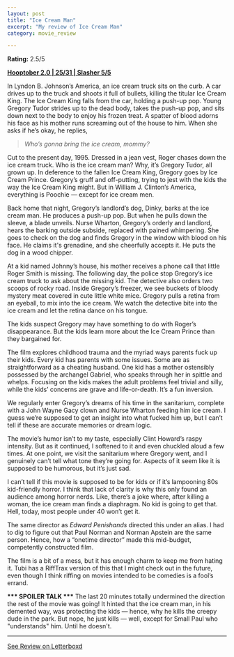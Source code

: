 ```yaml
---
layout: post
title: "Ice Cream Man"
excerpt: "My review of Ice Cream Man"
category: movie_review

---
```


**Rating:** 2.5/5

<b><a href="https://boxd.it/pRPis/detail">Hooptober 2.0 | 25/31 | Slasher 5/5</a></b>

In Lyndon B. Johnson’s America, an ice cream truck sits on the curb. A car drives up to the truck and shoots it full of bullets, killing the titular Ice Cream King. The Ice Cream King falls from the car, holding a push-up pop. Young Gregory Tudor strides up to the dead body, takes the push-up pop, and sits down next to the body to enjoy his frozen treat. A spatter of blood adorns his face as his mother runs screaming out of the house to him. When she asks if he’s okay, he replies,
<blockquote><i>Who’s gonna bring the ice cream, mommy?</i></blockquote>Cut to the present day, 1995. Dressed in a jean vest, Roger chases down the ice cream truck. Who is the ice cream man? Why, it’s Gregory Tudor, all grown up. In deference to the fallen Ice Cream King, Gregory goes by Ice Cream Prince. Gregory’s gruff and off-putting, trying to jest with the kids the way the Ice Cream King might. But in William J. Clinton’s America, everything is Poochie — except for ice cream men.

Back home that night, Gregory’s landlord’s dog, Dinky, barks at the ice cream man. He produces a push-up pop. But when he pulls down the sleeve, a blade unveils. Nurse Wharton, Gregory’s orderly and landlord, hears the barking outside subside, replaced with pained whimpering. She goes to check on the dog and finds Gregory in the window with blood on his face. He claims it's grenadine, and she cheerfully accepts it. He puts the dog in a wood chipper.

At a kid named Johnny’s house, his mother receives a phone call that little Roger Smith is missing. The following day, the police stop Gregory’s ice cream truck to ask about the missing kid. The detective also orders two scoops of rocky road. Inside Gregory’s freezer, we see buckets of bloody mystery meat covered in cute little white mice. Gregory pulls a retina from an eyeball, to mix into the ice cream. We watch the detective bite into the ice cream and let the retina dance on his tongue.

The kids suspect Gregory may have something to do with Roger’s disappearance. But the kids learn more about the Ice Cream Prince than they bargained for.

The film explores childhood trauma and the myriad ways parents fuck up their kids. Every kid has parents with some issues. Some are as straightforward as a cheating husband. One kid has a mother ostensibly possessed by the archangel Gabriel, who speaks through her in spittle and whelps. Focusing on the kids makes the adult problems feel trivial and silly, while the kids’ concerns are grave and life-or-death. It’s a fun inversion.

We regularly enter Gregory’s dreams of his time in the sanitarium, complete with a John Wayne Gacy clown and Nurse Wharton feeding him ice cream. I guess we’re supposed to get an insight into what fucked him up, but I can’t tell if these are accurate memories or dream logic.

The movie’s humor isn’t to my taste, especially Clint Howard’s raspy intensity. But as it continued, I softened to it and even chuckled aloud a few times. At one point, we visit the sanitarium where Gregory went, and I genuinely can’t tell what tone they’re going for. Aspects of it seem like it is supposed to be humorous, but it’s just sad.

I can’t tell if this movie is supposed to be for kids or if it’s lampooning 80s kid-friendly horror. I think that lack of clarity is why this only found an audience among horror nerds. Like, there’s a joke where, after killing a woman, the ice cream man finds a diaphragm. No kid is going to get that. Hell, today, most people under 40 won’t get it.

The same director as <i>Edward Penishands</i> directed this under an alias. I had to dig to figure out that Paul Norman and Norman Apstein are the same person. Hence, how a “onetime director” made this mid-budget, competently constructed film.

The film is a bit of a mess, but it has enough charm to keep me from hating it. Tubi has a RiffTrax version of this that I might check out in the future, even though I think riffing on movies intended to be comedies is a fool’s errand.


<b>*** SPOILER TALK ***</b>
The last 20 minutes totally undermined the direction the rest of the movie was going! It hinted that the ice cream man, in his demented way, was protecting the kids — hence, why he kills the creepy dude in the park. But nope, he just kills — well, except for Small Paul who "understands" him. Until he doesn't.

<hr>

[See Review on Letterboxd](https://boxd.it/6XveiJ)
